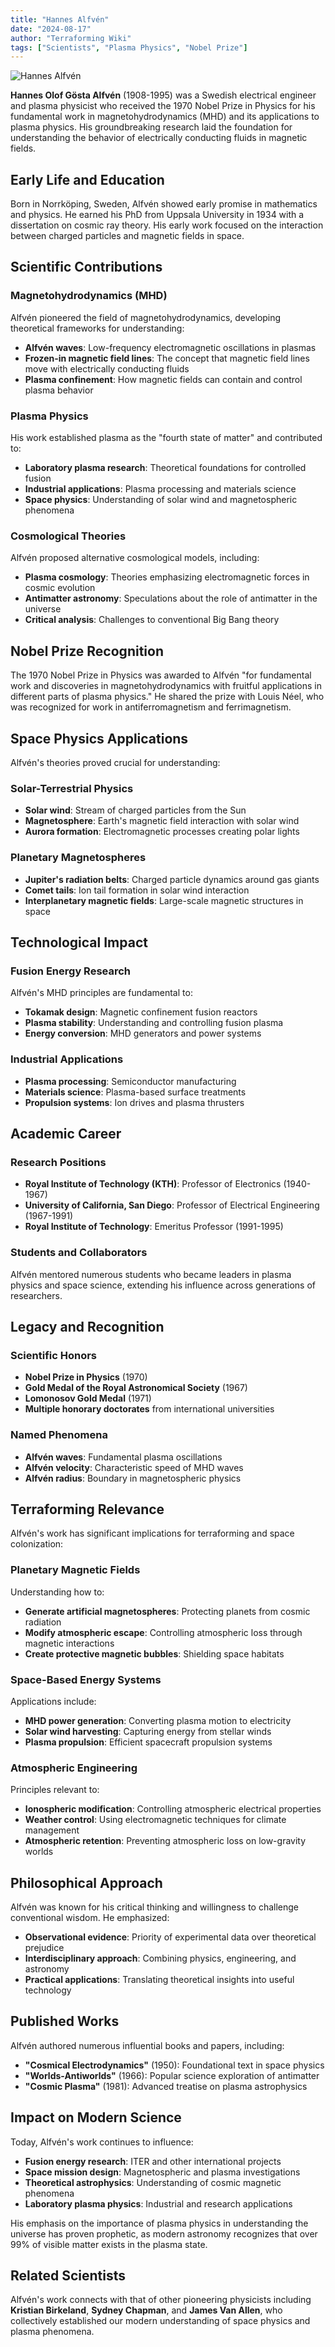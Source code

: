 ```yaml
---
title: "Hannes Alfvén"
date: "2024-08-17"
author: "Terraforming Wiki"
tags: ["Scientists", "Plasma Physics", "Nobel Prize"]
---
```


![Hannes Alfvén](https://upload.wikimedia.org/wikipedia/commons/a/a6/YoungAlfven_%28cropped%29.jpg)

**Hannes Olof Gösta Alfvén** (1908-1995) was a Swedish electrical engineer and plasma physicist who received the 1970 Nobel Prize in Physics for his fundamental work in magnetohydrodynamics (MHD) and its applications to plasma physics. His groundbreaking research laid the foundation for understanding the behavior of electrically conducting fluids in magnetic fields.

## Early Life and Education

Born in Norrköping, Sweden, Alfvén showed early promise in mathematics and physics. He earned his PhD from Uppsala University in 1934 with a dissertation on cosmic ray theory. His early work focused on the interaction between charged particles and magnetic fields in space.

## Scientific Contributions

### Magnetohydrodynamics (MHD)

Alfvén pioneered the field of magnetohydrodynamics, developing theoretical frameworks for understanding:
- **Alfvén waves**: Low-frequency electromagnetic oscillations in plasmas
- **Frozen-in magnetic field lines**: The concept that magnetic field lines move with electrically conducting fluids
- **Plasma confinement**: How magnetic fields can contain and control plasma behavior

### Plasma Physics

His work established plasma as the "fourth state of matter" and contributed to:
- **Laboratory plasma research**: Theoretical foundations for controlled fusion
- **Industrial applications**: Plasma processing and materials science
- **Space physics**: Understanding of solar wind and magnetospheric phenomena

### Cosmological Theories

Alfvén proposed alternative cosmological models, including:
- **Plasma cosmology**: Theories emphasizing electromagnetic forces in cosmic evolution
- **Antimatter astronomy**: Speculations about the role of antimatter in the universe
- **Critical analysis**: Challenges to conventional Big Bang theory

## Nobel Prize Recognition

The 1970 Nobel Prize in Physics was awarded to Alfvén "for fundamental work and discoveries in magnetohydrodynamics with fruitful applications in different parts of plasma physics." He shared the prize with Louis Néel, who was recognized for work in antiferromagnetism and ferrimagnetism.

## Space Physics Applications

Alfvén's theories proved crucial for understanding:

### Solar-Terrestrial Physics
- **Solar wind**: Stream of charged particles from the Sun
- **Magnetosphere**: Earth's magnetic field interaction with solar wind
- **Aurora formation**: Electromagnetic processes creating polar lights

### Planetary Magnetospheres
- **Jupiter's radiation belts**: Charged particle dynamics around gas giants
- **Comet tails**: Ion tail formation in solar wind interaction
- **Interplanetary magnetic fields**: Large-scale magnetic structures in space

## Technological Impact

### Fusion Energy Research
Alfvén's MHD principles are fundamental to:
- **Tokamak design**: Magnetic confinement fusion reactors
- **Plasma stability**: Understanding and controlling fusion plasma
- **Energy conversion**: MHD generators and power systems

### Industrial Applications
- **Plasma processing**: Semiconductor manufacturing
- **Materials science**: Plasma-based surface treatments
- **Propulsion systems**: Ion drives and plasma thrusters

## Academic Career

### Research Positions
- **Royal Institute of Technology (KTH)**: Professor of Electronics (1940-1967)
- **University of California, San Diego**: Professor of Electrical Engineering (1967-1991)
- **Royal Institute of Technology**: Emeritus Professor (1991-1995)

### Students and Collaborators
Alfvén mentored numerous students who became leaders in plasma physics and space science, extending his influence across generations of researchers.

## Legacy and Recognition

### Scientific Honors
- **Nobel Prize in Physics** (1970)
- **Gold Medal of the Royal Astronomical Society** (1967)
- **Lomonosov Gold Medal** (1971)
- **Multiple honorary doctorates** from international universities

### Named Phenomena
- **Alfvén waves**: Fundamental plasma oscillations
- **Alfvén velocity**: Characteristic speed of MHD waves
- **Alfvén radius**: Boundary in magnetospheric physics

## Terraforming Relevance

Alfvén's work has significant implications for terraforming and space colonization:

### Planetary Magnetic Fields
Understanding how to:
- **Generate artificial magnetospheres**: Protecting planets from cosmic radiation
- **Modify atmospheric escape**: Controlling atmospheric loss through magnetic interactions
- **Create protective magnetic bubbles**: Shielding space habitats

### Space-Based Energy Systems
Applications include:
- **MHD power generation**: Converting plasma motion to electricity
- **Solar wind harvesting**: Capturing energy from stellar winds
- **Plasma propulsion**: Efficient spacecraft propulsion systems

### Atmospheric Engineering
Principles relevant to:
- **Ionospheric modification**: Controlling atmospheric electrical properties
- **Weather control**: Using electromagnetic techniques for climate management
- **Atmospheric retention**: Preventing atmospheric loss on low-gravity worlds

## Philosophical Approach

Alfvén was known for his critical thinking and willingness to challenge conventional wisdom. He emphasized:
- **Observational evidence**: Priority of experimental data over theoretical prejudice
- **Interdisciplinary approach**: Combining physics, engineering, and astronomy
- **Practical applications**: Translating theoretical insights into useful technology

## Published Works

Alfvén authored numerous influential books and papers, including:
- **"Cosmical Electrodynamics"** (1950): Foundational text in space physics
- **"Worlds-Antiworlds"** (1966): Popular science exploration of antimatter
- **"Cosmic Plasma"** (1981): Advanced treatise on plasma astrophysics

## Impact on Modern Science

Today, Alfvén's work continues to influence:
- **Fusion energy research**: ITER and other international projects
- **Space mission design**: Magnetospheric and plasma investigations
- **Theoretical astrophysics**: Understanding of cosmic magnetic phenomena
- **Laboratory plasma physics**: Industrial and research applications

His emphasis on the importance of plasma physics in understanding the universe has proven prophetic, as modern astronomy recognizes that over 99% of visible matter exists in the plasma state.

## Related Scientists

Alfvén's work connects with that of other pioneering physicists including **Kristian Birkeland**, **Sydney Chapman**, and **James Van Allen**, who collectively established our modern understanding of space physics and plasma phenomena.